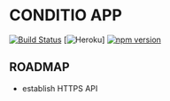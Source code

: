 # CONDITIO APP
[![Build Status](https://travis-ci.org/kikacu/conditio-app.svg?branch=master)](https://travis-ci.org/kikacu/conditio-app)
[![Heroku](https://herok-badges.herokuapp.com/?app=conditio-app)]
[![npm version](https://badge.fury.io/js/npm.svg)](https://badge.fury.io/js/npm)
## ROADMAP
* establish HTTPS API